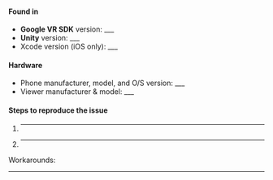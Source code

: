 <Brief summary of the issue you encountered>

#### Found in
 * **Google VR SDK** version: ___
 * **Unity** version: ___
 * Xcode version (iOS only): ___

#### Hardware
 * Phone manufacturer, model, and O/S version: ___
 * Viewer manufacturer & model: ___

#### Steps to reproduce the issue
 1. ___
 1. ___


Workarounds:
___
